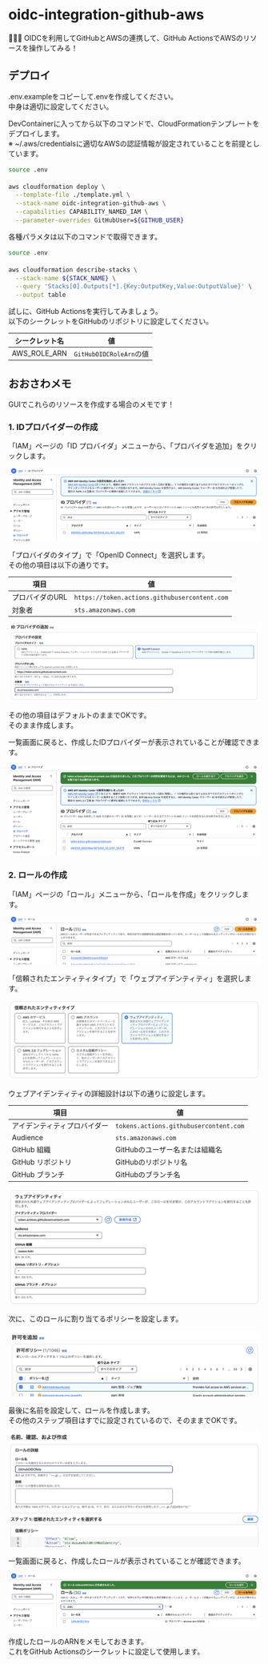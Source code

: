 # oidc-integration-github-aws

👺👺👺 OIDCを利用してGitHubとAWSの連携して、GitHub ActionsでAWSのリソースを操作してみる！  

## デプロイ

.env.exampleをコピーして.envを作成してください。  
中身は適切に設定してください。  

DevContainerに入ってから以下のコマンドで、CloudFormationテンプレートをデプロイします。  
※ ~/.aws/credentialsに適切なAWSの認証情報が設定されていることを前提としています。  

```bash
source .env

aws cloudformation deploy \
  --template-file ./template.yml \
  --stack-name oidc-integration-github-aws \
  --capabilities CAPABILITY_NAMED_IAM \
  --parameter-overrides GitHubUser=${GITHUB_USER}
```

各種パラメタは以下のコマンドで取得できます。  

```bash
source .env

aws cloudformation describe-stacks \
  --stack-name ${STACK_NAME} \
  --query 'Stacks[0].Outputs[*].{Key:OutputKey,Value:OutputValue}' \
  --output table
```

試しに、GitHub Actionsを実行してみましょう。  
以下のシークレットをGitHubのリポジトリに設定してください。  

| シークレット名 | 値 |
| --- | --- |
| AWS_ROLE_ARN | `GitHubOIDCRoleArn`の値 |

## おおさわメモ

GUIでこれらのリソースを作成する場合のメモです！  

### 1. IDプロバイダーの作成

「IAM」ページの「ID プロバイダ」メニューから、「プロバイダを追加」をクリックします。  

![IDプロバイダー一覧](./images/id-providers-list-before-create.png)  

「プロバイダのタイプ」で「OpenID Connect」を選択します。  
その他の項目は以下の通りです。  

| 項目 | 値 |
| --- | --- |
| プロバイダのURL | `https://token.actions.githubusercontent.com` |
| 対象者 | `sts.amazonaws.com` |

![IDプロバイダーの作成](./images/id-provider-setting.png)  

その他の項目はデフォルトのままでOKです。  
そのまま作成します。  

一覧画面に戻ると、作成したIDプロバイダーが表示されていることが確認できます。  

![IDプロバイダー一覧](./images/id-providers-list-after-create.png)  

### 2. ロールの作成

「IAM」ページの「ロール」メニューから、「ロールを作成」をクリックします。  

![ロール一覧](./images/iam-roles-list-before-create.png)  

「信頼されたエンティティタイプ」で「ウェブアイデンティティ」を選択します。  

![ロールの作成](./images/iam-role-create-web-identity.png)  

ウェブアイデンティティの詳細設計は以下の通りに設定します。  

| 項目 | 値 |
| --- | --- |
| アイデンティティプロバイダー | `tokens.actions.githubusercontent.com` |
| Audience | `sts.amazonaws.com` |
| GitHub 組織 | GitHubのユーザー名または組織名 |
| GitHub リポジトリ | GitHubのリポジトリ名 |
| GitHub ブランチ | GitHubのブランチ名 |

![ウェブアイデンティティの詳細設計](./images/iam-role-create-web-identity-detail.png)  

次に、このロールに割り当てるポリシーを設定します。  

![ロールのポリシー設定](./images/iam-role-create-policy.png)  

最後に名前を設定して、ロールを作成します。  
その他のステップ項目はすでに設定されているので、そのままでOKです。  

![ロールの作成](./images/iam-role-detail-setting.png)  

一覧画面に戻ると、作成したロールが表示されていることが確認できます。  

![ロール一覧](./images/iam-roles-list-after-create.png)  

作成したロールのARNをメモしておきます。  
これをGitHub Actionsのシークレットに設定して使用します。  
